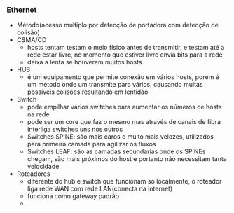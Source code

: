 ### Ethernet
- Método(acesso multiplo por detecção de portadora com detecção de colisão)
- CSMA/CD
	- hosts tentam testam o meio físico antes de transmitir, e testam até a rede estar livre, no momento que estiver livre envia bits para a rede
	- deixa a lenta se houverem muitos hosts
- HUB 
	- é um equipamento que permite conexão em vários hosts, porém é um método onde um transmite para vários, causando muitas possíveis colisões  resultando em lentidão
- Switch
	- pode empilhar vários switches para aumentar os números de hosts na rede
	-  pode ser um core que faz o mesmo mas através de canais de fibra interliga switches uns nos outros
	- Switches SPINE: são mais caros e muito mais velozes, utilizados para primeira camada para agilizar os fluxos
	- Switches LEAF: são as camadas secundarias onde os SPINEs chegam, são mais próximos do host e portanto não necessitam tanta velocidade
- Roteadores
	- diferente do hub e switch que funcionam só localmente, o roteador liga rede WAN com rede LAN(conecta na internet)
	- funciona como gateway padrão
	- 